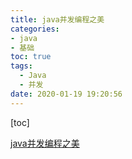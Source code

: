 ```yaml
---
title: java并发编程之美
categories:
- java
- 基础
toc: true
tags:
  - Java
  - 并发
date: 2020-01-19 19:20:56
---
```


[toc]

<!--more-->

[java并发编程之美](https://note.youdao.com/ynoteshare1/index.html?id=3af7888281de300200b52637cc864f15&type=notebook)
